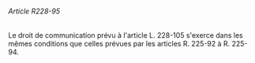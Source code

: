 ###### Article R228-95

Le droit de communication prévu à l'article L. 228-105 s'exerce dans les mêmes conditions que celles prévues par les articles R. 225-92 à R. 225-94.

